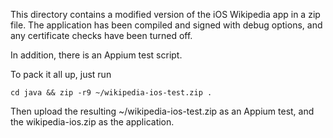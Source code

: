 This directory contains a modified version of the iOS Wikipedia app in a zip file.  The application has been
compiled and signed with debug options, and any certificate checks have been turned off.

In addition, there is an Appium test script.

To pack it all up, just run

    cd java && zip -r9 ~/wikipedia-ios-test.zip .

Then upload the resulting ~/wikipedia-ios-test.zip as an Appium test, and the wikipedia-ios.zip as the application.

